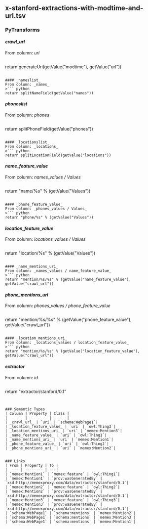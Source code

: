 ## x-stanford-extractions-with-modtime-and-url.tsv

### PyTransforms
#### _crawl_url_
From column: _url_
>``` python
return generateUri(getValue("modtime"), getValue("url"))
```

#### _nameslist_
From column: _names_
>``` python
return splitNameField(getValue("names"))
```

#### _phoneslist_
From column: _phones_
>``` python
return splitPhoneField(getValue("phones"))
```

#### _locationslist_
From column: _locations_
>``` python
return splitLocationField(getValue("locations"))
```

#### _name_feature_value_
From column: _names_values / Values_
>``` python
return "name/%s" % (getValue("Values"))
```

#### _phone_feature_value_
From column: _phones_values / Values_
>``` python
return "phone/%s" % (getValue("Values"))
```

#### _location_feature_value_
From column: _locations_values / Values_
>``` python
return "location/%s" % (getValue("Values"))
```

#### _name_mentions_uri_
From column: _names_values / name_feature_value_
>``` python
return "mention/%s/%s" % (getValue("name_feature_value"), getValue("crawl_url"))
```

#### _phone_mentions_uri_
From column: _phones_values / phone_feature_value_
>``` python
return "mention/%s/%s" % (getValue("phone_feature_value"), getValue("crawl_url"))
```

#### _location_mentions_uri_
From column: _locations_values / location_feature_value_
>``` python
return "mention/%s/%s" % (getValue("location_feature_value"), getValue("crawl_url"))
```

#### _extractor_
From column: _id_
>``` python
return "extractor/stanford/0.1"
```


### Semantic Types
| Column | Property | Class |
|  ----- | -------- | ----- |
| _crawl_url_ | `uri` | `schema:WebPage1`|
| _location_feature_value_ | `uri` | `owl:Thing3`|
| _location_mentions_uri_ | `uri` | `memex:Mention3`|
| _name_feature_value_ | `uri` | `owl:Thing1`|
| _name_mentions_uri_ | `uri` | `memex:Mention1`|
| _phone_feature_value_ | `uri` | `owl:Thing2`|
| _phone_mentions_uri_ | `uri` | `memex:Mention2`|


### Links
| From | Property | To |
|  --- | -------- | ---|
| `memex:Mention1` | `memex:feature` | `owl:Thing1`|
| `memex:Mention1` | `prov:wasGeneratedBy` | `xsd:http://memexproxy.com/data/extractor/stanford/0.1`|
| `memex:Mention2` | `memex:feature` | `owl:Thing2`|
| `memex:Mention2` | `prov:wasGeneratedBy` | `xsd:http://memexproxy.com/data/extractor/stanford/0.1`|
| `memex:Mention3` | `memex:feature` | `owl:Thing3`|
| `memex:Mention3` | `prov:wasGeneratedBy` | `xsd:http://memexproxy.com/data/extractor/stanford/0.1`|
| `schema:WebPage1` | `schema:mentions` | `memex:Mention2`|
| `schema:WebPage1` | `schema:mentions` | `memex:Mention3`|
| `schema:WebPage1` | `schema:mentions` | `memex:Mention1`|

